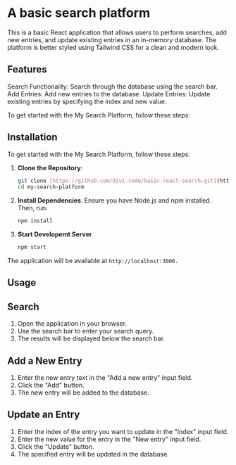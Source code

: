# A basic search platform

This is a basic React application that allows users to perform searches, add new entries, and update existing entries in an in-memory database. The platform is better styled using Tailwind CSS for a clean and modern look.

## Features

Search Functionality: Search through the database using the search bar.
Add Entries: Add new entries to the database.
Update Entries: Update existing entries by specifying the index and new value.

To get started with the My Search Platform, follow these steps:
## Installation

To get started with the My Search Platform, follow these steps:

1. **Clone the Repository**:

   ```bash
   git clone [https://github.com/divi-code/basic-react-search.git](https://github.com/divi-code/basic-react-search)
   cd my-search-platform
   
2. **Install Dependencies**:
   Ensure you have Node.js and npm installed. Then, run:
   ```bash
   npm install
  3. **Start Developemt Server**
     ```bash
     npm start
   The application will be available at `http://localhost:3000.`
   
## Usage

## Search
1. Open the application in your browser.
2. Use the search bar to enter your search query.
3. The results will be displayed below the search bar.
   
## Add a New Entry

1. Enter the new entry text in the "Add a new entry" input field.
2. Click the "Add" button.
3. The new entry will be added to the database.

## Update an Entry

1. Enter the index of the entry you want to update in the "Index" input field.
2. Enter the new value for the entry in the "New entry" input field.
3. Click the "Update" button.
4. The specified entry will be updated in the database.
